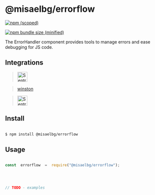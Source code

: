 
# @misaelbg/errorflow

  

[![npm (scoped)](https://img.shields.io/npm/v/@misaelbg/npm-tiny.svg)](https://www.npmjs.com/package/@misaelbg/errorflow)

[![npm bundle size (minified)](https://img.shields.io/bundlephobia/min/@misaelbg/errorflow.svg)](https://www.npmjs.com/package/@misaelbg/errorflow)

  

The ErrorHandler component provides tools to manage errors and ease debugging for JS code.

  

## Integrations

  
><a href="https://github.com/getsentry/sentry"><img src="https://sentry-brand.storage.googleapis.com/sentry-logo-black.png" alt="Sentry" height="32"></a>

>[winston](https://github.com/winstonjs/winston)

><a href="https://github.com/expressjs/express"><img src="https://upload.wikimedia.org/wikipedia/commons/6/64/Expressjs.png" alt="Sentry" height="32"></a>
  

## Install

  

```bash

$ npm install @misaelbg/errorflow

```

  

## Usage

  

```js

const  errorflow  =  require("@misaelbg/errorflow");

  
  

// TODO - examples

```